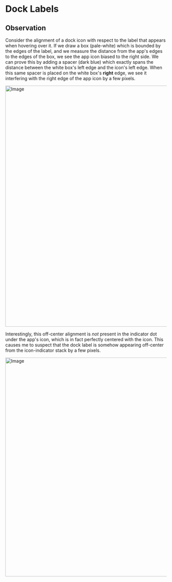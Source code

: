# Dock Labels

## Observation

Consider the alignment of a dock icon with respect to the label that appears when hovering over it. If we draw a box (pale-white) which is bounded by the edges of the label, and we measure the distance from the app's edges to the edges of the box, we see the app icon biased to the right side. We can prove this by adding a spacer (dark blue) which exactly spans the distance between the white box's left edge and the icon's left edge. When this same spacer is placed on the white box's **right** edge, we see it interfering with the right edge of the app icon by a few pixels. 

<img width="555" height="751" alt="Image" src="https://github.com/user-attachments/assets/386949fa-7a17-48a3-9a56-4bdd4f668f72" />

Interestingly, this off-center alignment is _not_ present in the indicator dot under the app's icon, which is in fact perfectly centered with the icon. This causes me to suspect that the dock label is somehow appearing off-center from the icon-indicator stack by a few pixels.

<img width="555" height="682" alt="Image" src="https://github.com/user-attachments/assets/6302f9e7-a322-4937-a89b-7c2e54d20685" />
